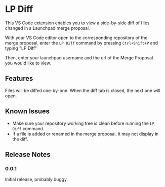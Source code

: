 # LP Diff

This VS Code extension enables you to view a side-by-side diff of files changed in a Launchpad merge proposal.

With your VS Code editor open to the corresponding repository of the merge proposal, enter the `LP Diff` command by pressing `Ctrl+Shift+P` and typing "LP Diff"

Then, enter your launchpad username and the url of the Merge Proposal you would like to view.

## Features

Files will be diffed one-by-one. When the diff tab is closed, the next one will open.

## Known Issues

- Make sure your repository working tree is clean before running the `LP Diff` command.
- If a file is added or renamed in the merge proposal, it may not display in the diff.

## Release Notes

### 0.0.1

Initial release, probably buggy.
